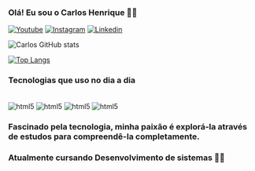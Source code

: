 ### Olá! Eu sou o Carlos Henrique 🙋‍♂️

[![Youtube](https://img.shields.io/badge/YouTube-FF0000?style=for-the-badge&logo=youtube&logoColor=white)](https://www.youtube.com/@Hanyp7)
[![Instagram](https://img.shields.io/badge/Instagram-E4405F?style=for-the-badge&logo=instagram&logoColor=white)](https://www.instagram.com/causonri/)
[![Linkedin](https://img.shields.io/badge/LinkedIn-0077B5?style=for-the-badge&logo=linkedin&logoColor=white)](https://www.linkedin.com/in/carlos-carli-547067288/)


![Carlos GitHub stats](https://github-readme-stats.vercel.app/api?username=HanypE&show_icons=true&theme=tokyonight)

[![Top Langs](https://github-readme-stats.vercel.app/api/top-langs/?username=HanypE&layout=donut)](https://github.com/anuraghazra/github-readme-stats)

### Tecnologias que uso no dia a dia

<div style="display: inline_block"><br/>
<img align="center" alt="html5" src="https://img.shields.io/badge/C%23-239120?style=for-the-badge&logo=c-sharp&logoColor=white"/>
<img align="center" alt="html5" src="https://img.shields.io/badge/C-00599C?style=for-the-badge&logo=c&logoColor=white"/>
<img align="center" alt="html5" src="https://img.shields.io/badge/Unity-100000?style=for-the-badge&logo=unity&logoColor=white"/>
<img align="center" alt="html5" src="https://img.shields.io/badge/.NET-5C2D91?style=for-the-badge&logo=.net&logoColor=white"/>
</div>


### Fascinado pela tecnologia, minha paixão é explorá-la através de estudos para compreendê-la completamente.
### Atualmente cursando Desenvolvimento de sistemas 👨‍💻 


